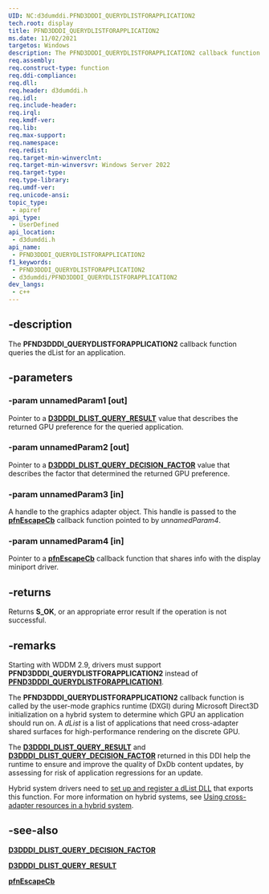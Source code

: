 ```yaml
---
UID: NC:d3dumddi.PFND3DDDI_QUERYDLISTFORAPPLICATION2
tech.root: display
title: PFND3DDDI_QUERYDLISTFORAPPLICATION2
ms.date: 11/02/2021
targetos: Windows
description: The PFND3DDDI_QUERYDLISTFORAPPLICATION2 callback function queries a dList for an application.
req.assembly: 
req.construct-type: function
req.ddi-compliance: 
req.dll: 
req.header: d3dumddi.h
req.idl: 
req.include-header: 
req.irql: 
req.kmdf-ver: 
req.lib: 
req.max-support: 
req.namespace: 
req.redist: 
req.target-min-winverclnt: 
req.target-min-winversvr: Windows Server 2022
req.target-type: 
req.type-library: 
req.umdf-ver: 
req.unicode-ansi: 
topic_type:
 - apiref
api_type:
 - UserDefined
api_location:
 - d3dumddi.h
api_name:
 - PFND3DDDI_QUERYDLISTFORAPPLICATION2
f1_keywords:
 - PFND3DDDI_QUERYDLISTFORAPPLICATION2
 - d3dumddi/PFND3DDDI_QUERYDLISTFORAPPLICATION2
dev_langs:
 - c++
---
```


## -description

The **PFND3DDDI_QUERYDLISTFORAPPLICATION2** callback function queries the dList for an application.

## -parameters

### -param unnamedParam1 [out]

Pointer to a [**D3DDDI_DLIST_QUERY_RESULT**](ne-d3dumddi-d3dddi_dlist_query_result.md) value that describes the returned GPU preference for the queried application.

### -param unnamedParam2 [out]

Pointer to a [**D3DDDI_DLIST_QUERY_DECISION_FACTOR**](ne-d3dumddi-d3dddi_dlist_query_decision_factor.md) value that describes the factor that determined the returned GPU preference.

### -param unnamedParam3 [in]

A handle to the graphics adapter object. This handle is passed to the [**pfnEscapeCb**](nc-d3dumddi-pfnd3dddi_escapecb.md) callback function pointed to by *unnamedParam4*.

### -param unnamedParam4 [in]

Pointer to a [**pfnEscapeCb**](nc-d3dumddi-pfnd3dddi_escapecb.md) callback function that shares info with the display miniport driver.

## -returns

Returns **S_OK**, or an appropriate error result if the operation is not successful.

## -remarks

Starting with WDDM 2.9, drivers must support **PFND3DDDI_QUERYDLISTFORAPPLICATION2** instead of [**PFND3DDDI_QUERYDLISTFORAPPLICATION1**](nc-d3dumddi-pfnd3dddi_querydlistforapplication1.md).

The **PFND3DDDI_QUERYDLISTFORAPPLICATION2** callback function is called by the user-mode graphics runtime (DXGI) during Microsoft Direct3D initialization on a hybrid system to determine which GPU an application should run on. A *dList* is a list of applications that need cross-adapter shared surfaces for high-performance rendering on the discrete GPU.

The [**D3DDDI_DLIST_QUERY_RESULT**](ne-d3dumddi-d3dddi_dlist_query_result.md) and [**D3DDDI_DLIST_QUERY_DECISION_FACTOR**](ne-d3dumddi-d3dddi_dlist_query_decision_factor.md) returned in this DDI help the runtime to ensure and improve the quality of DxDb content updates, by assessing for risk of application regressions for an update.

Hybrid system drivers need to [set up and register a dList DLL](/windows-hardware/drivers/display/hybrid-system-ddi) that exports this function. For more information on hybrid systems, see [Using cross-adapter resources in a hybrid system](/windows-hardware/drivers/display/using-cross-adapter-resources-in-a-hybrid-system).

## -see-also

[**D3DDDI_DLIST_QUERY_DECISION_FACTOR**](ne-d3dumddi-d3dddi_dlist_query_decision_factor.md)

[**D3DDDI_DLIST_QUERY_RESULT**](ne-d3dumddi-d3dddi_dlist_query_result.md)

[**pfnEscapeCb**](nc-d3dumddi-pfnd3dddi_escapecb.md)

